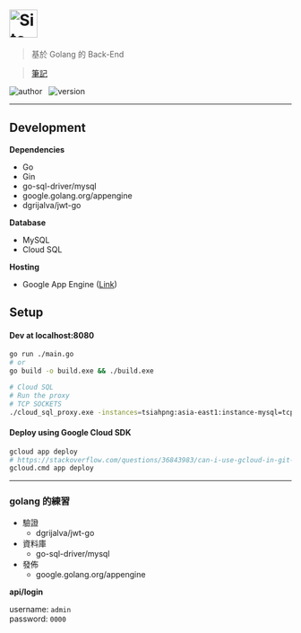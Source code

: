 # <img src="https://sendeyo.com/up/d8a757d8eb292ed867e978d3554f0b19.svg" height=50 alt="Site" />



> 基於 Golang 的 Back-End 

> [筆記](NOTE.md)
  
![author](https://img.shields.io/badge/Author-Junxiang-yellow.svg)   
![version](https://img.shields.io/badge/Version-0.0.0-blue.svg)
___

## Development

**Dependencies**
 - Go
 - Gin
 - go-sql-driver/mysql
 - google.golang.org/appengine
 - dgrijalva/jwt-go
 
**Database**
 - MySQL
 - Cloud SQL

**Hosting**  
 - Google App Engine  ([Link](https://xtobu-site.appspot.com))
  
  
  
##  Setup

#### Dev at localhost:8080
```bash
go run ./main.go
# or
go build -o build.exe && ./build.exe

# Cloud SQL
# Run the proxy
# TCP SOCKETS
./cloud_sql_proxy.exe -instances=tsiahpng:asia-east1:instance-mysql=tcp:3306
```

#### Deploy using Google Cloud SDK
```bash
gcloud app deploy
# https://stackoverflow.com/questions/36843983/can-i-use-gcloud-in-git-bash-on-windows
gcloud.cmd app deploy
```  
***  
### golang 的練習  

- 驗證
  - dgrijalva/jwt-go  
- 資料庫
  - go-sql-driver/mysql  
- 發佈
  - google.golang.org/appengine  

**api/login**  

username: `admin`  
password: `0000`  


[version-badge]: https://img.shields.io/badge/version-1.0.0-blue.svg
